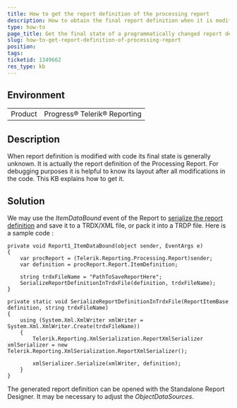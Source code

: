 ```yaml
---
title: How to get the report definition of the processing report
description: How to obtain the final report definition when it is modified with code in a custom project
type: how-to
page_title: Get the final state of a programmatically changed report definition
slug: how-to-get-report-definition-of-processing-report
position: 
tags: 
ticketid: 1349662
res_type: kb
---
```


## Environment
<table>
	<tr>
		<td>Product</td>
		<td>Progress® Telerik® Reporting</td>
	</tr>
</table>


## Description
When report definition is modified with code its final state is generally unknown. It is actually the report definition of the Processing Report. For debugging purposes it is helpful to know its layout after all modifications in the code. This KB explains how to get it.

## Solution
We may use the _ItemDataBound_ event of the Report to [serialize the report definition](../programmatic-xml-serialization#serialize-to-xml) and save it to a TRDX/XML file, or pack it into a TRDP file. Here is a sample code :
  

``` CSharp
private void Report1_ItemDataBound(object sender, EventArgs e)
{
    var procReport = (Telerik.Reporting.Processing.Report)sender;
    var definition = procReport.Report.ItemDefinition;
 
    string trdxFileName = "PathToSaveReportHere";
    SerializeReportDefinitionInTrdxFile(definition, trdxFileName);
}
 
private static void SerializeReportDefinitionInTrdxFile(ReportItemBase definition, string trdxFileName)
{
    using (System.Xml.XmlWriter xmlWriter = System.Xml.XmlWriter.Create(trdxFileName))
    {
        Telerik.Reporting.XmlSerialization.ReportXmlSerializer xmlSerializer = new Telerik.Reporting.XmlSerialization.ReportXmlSerializer();
 
        xmlSerializer.Serialize(xmlWriter, definition);
    }
}
```
The generated report definition can be opened with the Standalone Report Designer. It may be necessary to adjust the _ObjectDataSources_.
